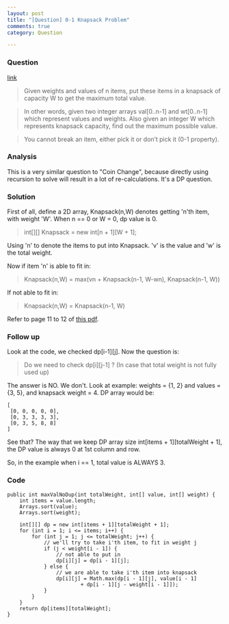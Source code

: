 ```yaml
---
layout: post
title: "[Question] 0-1 Knapsack Problem"
comments: true
category: Question

---
```


### Question 

[link](http://www.geeksforgeeks.org/dynamic-programming-set-10-0-1-knapsack-problem/)

> Given weights and values of n items, put these items in a knapsack of capacity W to get the maximum total value. 

> In other words, given two integer arrays val[0..n-1] and wt[0..n-1] which represent values and weights. Also given an integer W which represents knapsack capacity, find out the maximum possible value. 

> You cannot break an item, either pick it or don’t pick it (0-1 property). 

### Analysis

This is a very similar question to "Coin Change", because directly using recursion to solve will result in a lot of re-calculations. It's a DP question. 

### Solution

First of all, define a 2D array, Knapsack(n,W) denotes getting 'n'th item, with weight 'W'. When n == 0 or W = 0, dp value is 0. 

> int[][] Knapsack = new int[n + 1][W + 1];

Using 'n' to denote the items to put into Knapsack. 'v' is the value and 'w' is the total weight. 

Now if item 'n' is able to fit in:

> Knapsack(n,W) = max(vn + Knapsack(n-1, W-wn), Knapsack(n-1, W))

If not able to fit in: 

> Knapsack(n,W) = Knapsack(n-1, W)

Refer to page 11 to 12 of [this pdf](http://www.cs.rit.edu/~zjb/courses/800/lec7.pdf).

### Follow up

Look at the code, we checked dp[i-1][j]. Now the question is: 

> Do we need to check dp[i][j-1] ? (In case that total weight is not fully used up)

The answer is NO. We don't. Look at example: weights = {1, 2} and values = {3, 5}, and knapsack weight = 4. DP array would be: 

    [
     [0, 0, 0, 0, 0],
     [0, 3, 3, 3, 3],
     [0, 3, 5, 8, 8]
    ]

See that? The way that we keep DP array size int[items + 1][totalWeight + 1], the DP value is always 0 at 1st column and row. 

So, in the example when i == 1, total value is ALWAYS 3. 

### Code

	public int maxValNoDup(int totalWeight, int[] value, int[] weight) {
		int items = value.length;
		Arrays.sort(value);
		Arrays.sort(weight);

		int[][] dp = new int[items + 1][totalWeight + 1];
		for (int i = 1; i <= items; i++) {
			for (int j = 1; j <= totalWeight; j++) {
				// we'll try to take i'th item, to fit in weight j
				if (j < weight[i - 1]) {
					// not able to put in
					dp[i][j] = dp[i - 1][j];
				} else {
					// we are able to take i'th item into knapsack
					dp[i][j] = Math.max(dp[i - 1][j], value[i - 1]
							+ dp[i - 1][j - weight[i - 1]]);
				}
			}
		}
		return dp[items][totalWeight];
	}
